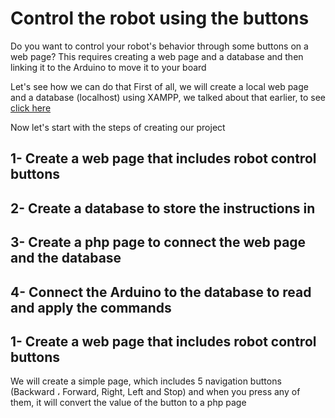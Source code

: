# Control the robot using the buttons

Do you want to control your robot's behavior through some buttons on a web page?
This requires creating a web page and a database and then linking it to the Arduino to move it to your board

Let's see how we can do that
First of all, we will create a local web page and a database (localhost) using XAMPP, we talked about that earlier, to see [click here](https://github.com/alaserimaha/Save-HTML-Form-value-to-MySQL-using-PHP)

Now let's start with the steps of creating our project

## 1- Create a web page that includes robot control buttons
## 2- Create a database to store the instructions in
## 3- Create a php page to connect the web page and the database
## 4- Connect the Arduino to the database to read and apply the commands

## 1- Create a web page that includes robot control buttons
We will create a simple page, which includes 5 navigation buttons (Backward ، Forward, Right, Left and Stop) and when you press any of them, it will convert the value of the button to a php page
